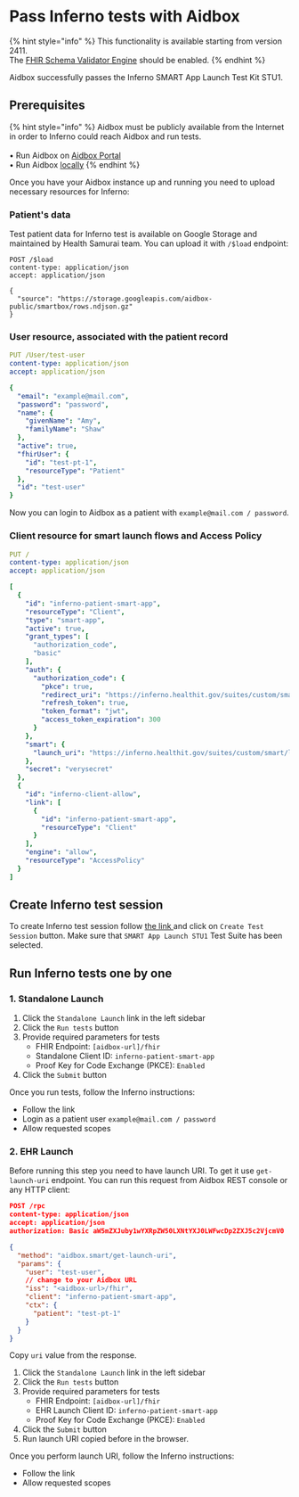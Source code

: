 # Pass Inferno tests with Aidbox

{% hint style="info" %}
This functionality is available starting from version 2411.\
The [FHIR Schema Validator Engine](https://docs.aidbox.app/modules/profiling-and-validation/fhir-schema-validator/setup#enable-the-fhir-schema-validator-engine) should be enabled.
{% endhint %}

Aidbox successfully passes the Inferno SMART App Launch Test Kit STU1.

## Prerequisites

{% hint style="info" %}
Aidbox must be publicly available from the Internet in order to Inferno could reach Aidbox and run tests.\
\
• Run Aidbox on [Aidbox Portal](https://aidbox.app/)\
• Run Aidbox [locally](../../../../getting-started/run-aidbox-locally.md)
{% endhint %}

Once you have your Aidbox instance up and running you need to upload necessary resources for Inferno:

### Patient's data

Test patient data for Inferno test is available on Google Storage and maintained by Health Samurai team. You can upload it with `/$load` endpoint:

```http
POST /$load
content-type: application/json
accept: application/json

{
  "source": "https://storage.googleapis.com/aidbox-public/smartbox/rows.ndjson.gz"
}
```

### User resource, associated with the patient record

```yaml
PUT /User/test-user
content-type: application/json
accept: application/json

{
  "email": "example@mail.com",
  "password": "password",
  "name": {
    "givenName": "Amy",
    "familyName": "Shaw"
  },
  "active": true,
  "fhirUser": {
    "id": "test-pt-1",
    "resourceType": "Patient"
  },
  "id": "test-user"
}
```

Now you can login to Aidbox as a patient with `example@mail.com / password`.

### Client resource for smart launch flows and Access Policy&#x20;

```yaml
PUT /
content-type: application/json
accept: application/json

[
  {
    "id": "inferno-patient-smart-app",
    "resourceType": "Client",
    "type": "smart-app",
    "active": true,
    "grant_types": [
      "authorization_code",
      "basic"
    ],
    "auth": {
      "authorization_code": {
        "pkce": true,
        "redirect_uri": "https://inferno.healthit.gov/suites/custom/smart/redirect",
        "refresh_token": true,
        "token_format": "jwt",
        "access_token_expiration": 300
      }
    },
    "smart": {
      "launch_uri": "https://inferno.healthit.gov/suites/custom/smart/launch"
    },
    "secret": "verysecret"
  },
  {
    "id": "inferno-client-allow",
    "link": [
      {
        "id": "inferno-patient-smart-app",
        "resourceType": "Client"
      }
    ],
    "engine": "allow",
    "resourceType": "AccessPolicy"
  }
]
```

## Create Inferno test session

To create Inferno test session follow [the link ](https://inferno.healthit.gov/test-kits/smart-app-launch/)and click on `Create Test Session` button. Make sure that `SMART App Launch STU1` Test Suite has been selected.

## Run Inferno tests one by one

### 1. **Standalone Launch**

1. Click the `Standalone Launch` link in the left sidebar
2. Click the `Run tests` button
3. Provide required parameters for tests
   * FHIR Endpoint: `[aidbox-url]/fhir`
   * Standalone Client ID: `inferno-patient-smart-app`
   * Proof Key for Code Exchange (PKCE): `Enabled`
4. Click the `Submit` button

Once you run tests, follow the Inferno instructions:

* Follow the link
* Login as a patient user `example@mail.com / password`
* Allow requested scopes

### 2. **EHR Launch**

Before running this step you need to have launch URI. To get it use `get-launch-uri` endpoint. You can run this request from Aidbox REST console or any HTTP client:

```json
POST /rpc
content-type: application/json
accept: application/json
authorization: Basic aW5mZXJuby1wYXRpZW50LXNtYXJ0LWFwcDp2ZXJ5c2VjcmV0

{
  "method": "aidbox.smart/get-launch-uri",
  "params": {
    "user": "test-user",
    // change to your Aidbox URL
    "iss": "<aidbox-url>/fhir",
    "client": "inferno-patient-smart-app",
    "ctx": {
      "patient": "test-pt-1"
    }
  }
}
```

Copy `uri` value from the response.

1. Click the `Standalone Launch` link in the left sidebar
2. Click the `Run tests` button
3. Provide required parameters for tests
   * FHIR Endpoint: `[aidbox-url]/fhir`
   * EHR Launch Client ID: `inferno-patient-smart-app`
   * Proof Key for Code Exchange (PKCE): `Enabled`
4. Click the `Submit` button
5. Run launch URI copied before in the browser.

Once you perform launch URI, follow the Inferno instructions:

* Follow the link
* Allow requested scopes
